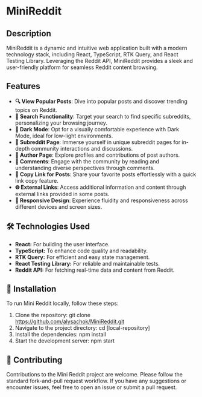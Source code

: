 # MiniReddit

## Description

MiniReddit is a dynamic and intuitive web application built with a modern technology stack, including React, TypeScript, RTK Query, and React Testing Library. Leveraging the Reddit API, MiniReddit provides a sleek and user-friendly platform for seamless Reddit content browsing.

## Features

- **🔍 View Popular Posts**: Dive into popular posts and discover trending topics on Reddit.
- **🔎 Search Functionality**: Target your search to find specific subreddits, personalizing your browsing journey.
- **🌙 Dark Mode**: Opt for a visually comfortable experience with Dark Mode, ideal for low-light environments.
- **👥 Subreddit Page**: Immerse yourself in unique subreddit pages for in-depth community interactions and discussions.
- **👤 Author Page**: Explore profiles and contributions of post authors.
- **💬 Comments**: Engage with the community by reading and understanding diverse perspectives through comments.
- **🔗 Copy Link for Posts**: Share your favorite posts effortlessly with a quick link copy feature.
- **🌐 External Links**: Access additional information and content through external links provided in some posts.
- **📱 Responsive Design**: Experience fluidity and responsiveness across different devices and screen sizes.

## 🛠 Technologies Used

- **React:** For building the user interface.
- **TypeScript:** To enhance code quality and readability.
- **RTK Query:** For efficient and easy state management.
- **React Testing Library:** For reliable and maintainable tests.
- **Reddit API:** For fetching real-time data and content from Reddit.

## 🚀 Installation

To run Mini Reddit locally, follow these steps:

1. Clone the repository:
    git clone https://github.com/alysachok/MiniReddit.git
2. Navigate to the project directory:
     cd [local-repository]
3. Install the dependencies:
     npm install
4. Start the development server:
     npm start

## 🤝 Contributing
Contributions to the Mini Reddit project are welcome. Please follow the standard fork-and-pull request workflow. If you have any suggestions or encounter issues, feel free to open an issue or submit a pull request.